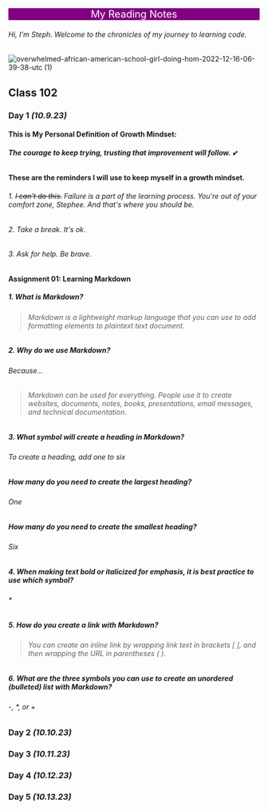 
<div style="background-color: purple; color: white; font-size: 20px; text-align: center;"> My Reading Notes </div>


###### Hi, I'm Steph. Welcome to the chronicles of my journey to learning code.

![overwhelmed-african-american-school-girl-doing-hom-2022-12-16-06-39-38-utc (1)](https://github.com/StepheeGee/reading-notes/assets/146587839/dfe735e7-f1dd-4567-a658-365c6b754591)



## Class 102

### Day 1 *(10.9.23)*

#### This is My Personal Definition of Growth Mindset:
###### **The courage to keep trying, trusting that improvement will follow.** :two_hearts:

#### These are the reminders I will use to keep myself in a growth mindset.

###### 1. 	~~I can't do this.~~ Failure is a part of the learning process. You're out of your comfort zone, Stephee. And that's where you should be.
###### 2. Take a break. It's ok. 
###### 3. Ask for help. Be brave. 

#### Assignment 01: Learning Markdown

##### 1. What is Markdown?

> ###### Markdown is a lightweight markup language that you can use to add formatting elements to plaintext text document.
   
##### 2. Why do we use Markdown?
###### Because...
> ###### Markdown can be used for everything. People use it to create websites, documents, notes, books, presentations, email messages, and technical documentation.
##### 3. What symbol will create a heading in Markdown?

###### To create a heading, add one to six #

##### How many do you need to create the largest heading?

###### One

##### How many do you need to create the smallest heading?

###### Six

##### 4. When making text bold or italicized for emphasis, it is best practice to use which symbol?

###### *

##### 5. How do you create a link with Markdown?

> ###### You can create an inline link by wrapping link text in brackets [ ], and then wrapping the URL in parentheses ( ).

##### 6. What are the three symbols you can use to create an unordered (bulleted) list with Markdown?

###### -, *, or +



### Day 2 *(10.10.23)*

### Day 3 *(10.11.23)*

### Day 4 *(10.12.23)*

### Day 5 *(10.13.23)*














